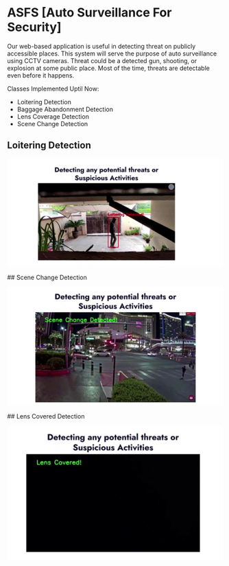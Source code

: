 # ASFS [Auto Surveillance For Security]

Our web-based application is useful in detecting threat on publicly accessible places. This system will serve the purpose of auto surveillance using CCTV cameras. Threat could be a detected gun, shooting, or explosion at some public place. Most of the time, threats are detectable even before it happens. 

Classes Implemented Uptil Now:
* Loitering Detection
* Baggage Abandonment Detection
* Lens Coverage Detection
* Scene Change Detection

## Loitering Detection
<p align="center"><img src="Images/Loitering.jpg"\></p>
## Scene Change Detection
<p align="center"><img src="Images/Scene_Change.jpg"\></p>
## Lens Covered Detection
<p align="center"><img src="Images/Lens_Covered.jpg"\></p>
